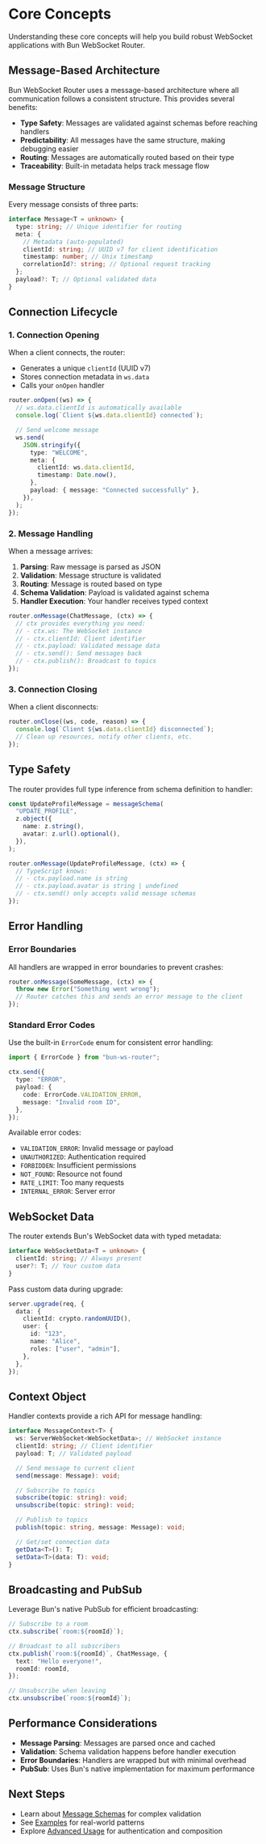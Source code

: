 # Core Concepts

Understanding these core concepts will help you build robust WebSocket applications with Bun WebSocket Router.

## Message-Based Architecture

Bun WebSocket Router uses a message-based architecture where all communication follows a consistent structure. This provides several benefits:

- **Type Safety**: Messages are validated against schemas before reaching handlers
- **Predictability**: All messages have the same structure, making debugging easier
- **Routing**: Messages are automatically routed based on their type
- **Traceability**: Built-in metadata helps track message flow

### Message Structure

Every message consists of three parts:

```typescript
interface Message<T = unknown> {
  type: string; // Unique identifier for routing
  meta: {
    // Metadata (auto-populated)
    clientId: string; // UUID v7 for client identification
    timestamp: number; // Unix timestamp
    correlationId?: string; // Optional request tracking
  };
  payload?: T; // Optional validated data
}
```

## Connection Lifecycle

### 1. Connection Opening

When a client connects, the router:

- Generates a unique `clientId` (UUID v7)
- Stores connection metadata in `ws.data`
- Calls your `onOpen` handler

```typescript
router.onOpen((ws) => {
  // ws.data.clientId is automatically available
  console.log(`Client ${ws.data.clientId} connected`);

  // Send welcome message
  ws.send(
    JSON.stringify({
      type: "WELCOME",
      meta: {
        clientId: ws.data.clientId,
        timestamp: Date.now(),
      },
      payload: { message: "Connected successfully" },
    }),
  );
});
```

### 2. Message Handling

When a message arrives:

1. **Parsing**: Raw message is parsed as JSON
2. **Validation**: Message structure is validated
3. **Routing**: Message is routed based on type
4. **Schema Validation**: Payload is validated against schema
5. **Handler Execution**: Your handler receives typed context

```typescript
router.onMessage(ChatMessage, (ctx) => {
  // ctx provides everything you need:
  // - ctx.ws: The WebSocket instance
  // - ctx.clientId: Client identifier
  // - ctx.payload: Validated message data
  // - ctx.send(): Send messages back
  // - ctx.publish(): Broadcast to topics
});
```

### 3. Connection Closing

When a client disconnects:

```typescript
router.onClose((ws, code, reason) => {
  console.log(`Client ${ws.data.clientId} disconnected`);
  // Clean up resources, notify other clients, etc.
});
```

## Type Safety

The router provides full type inference from schema definition to handler:

```typescript
const UpdateProfileMessage = messageSchema(
  "UPDATE_PROFILE",
  z.object({
    name: z.string(),
    avatar: z.url().optional(),
  }),
);

router.onMessage(UpdateProfileMessage, (ctx) => {
  // TypeScript knows:
  // - ctx.payload.name is string
  // - ctx.payload.avatar is string | undefined
  // - ctx.send() only accepts valid message schemas
});
```

## Error Handling

### Error Boundaries

All handlers are wrapped in error boundaries to prevent crashes:

```typescript
router.onMessage(SomeMessage, (ctx) => {
  throw new Error("Something went wrong");
  // Router catches this and sends an error message to the client
});
```

### Standard Error Codes

Use the built-in `ErrorCode` enum for consistent error handling:

```typescript
import { ErrorCode } from "bun-ws-router";

ctx.send({
  type: "ERROR",
  payload: {
    code: ErrorCode.VALIDATION_ERROR,
    message: "Invalid room ID",
  },
});
```

Available error codes:

- `VALIDATION_ERROR`: Invalid message or payload
- `UNAUTHORIZED`: Authentication required
- `FORBIDDEN`: Insufficient permissions
- `NOT_FOUND`: Resource not found
- `RATE_LIMIT`: Too many requests
- `INTERNAL_ERROR`: Server error

## WebSocket Data

The router extends Bun's WebSocket data with typed metadata:

```typescript
interface WebSocketData<T = unknown> {
  clientId: string; // Always present
  user?: T; // Your custom data
}
```

Pass custom data during upgrade:

```typescript
server.upgrade(req, {
  data: {
    clientId: crypto.randomUUID(),
    user: {
      id: "123",
      name: "Alice",
      roles: ["user", "admin"],
    },
  },
});
```

## Context Object

Handler contexts provide a rich API for message handling:

```typescript
interface MessageContext<T> {
  ws: ServerWebSocket<WebSocketData>; // WebSocket instance
  clientId: string; // Client identifier
  payload: T; // Validated payload

  // Send message to current client
  send(message: Message): void;

  // Subscribe to topics
  subscribe(topic: string): void;
  unsubscribe(topic: string): void;

  // Publish to topics
  publish(topic: string, message: Message): void;

  // Get/set connection data
  getData<T>(): T;
  setData<T>(data: T): void;
}
```

## Broadcasting and PubSub

Leverage Bun's native PubSub for efficient broadcasting:

```typescript
// Subscribe to a room
ctx.subscribe(`room:${roomId}`);

// Broadcast to all subscribers
ctx.publish(`room:${roomId}`, ChatMessage, {
  text: "Hello everyone!",
  roomId: roomId,
});

// Unsubscribe when leaving
ctx.unsubscribe(`room:${roomId}`);
```

## Performance Considerations

- **Message Parsing**: Messages are parsed once and cached
- **Validation**: Schema validation happens before handler execution
- **Error Boundaries**: Handlers are wrapped but with minimal overhead
- **PubSub**: Uses Bun's native implementation for maximum performance

## Next Steps

- Learn about [Message Schemas](/message-schemas) for complex validation
- See [Examples](/examples) for real-world patterns
- Explore [Advanced Usage](/advanced-usage) for authentication and composition
